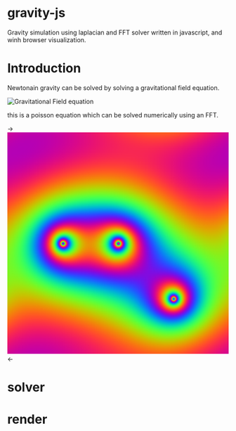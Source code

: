 # gravity-js
Gravity simulation using laplacian and FFT solver written in javascript, and winh browser visualization.

# Introduction
Newtonain gravity can be solved by solving a gravitational field equation.

![Gravitational Field equation](http://latex2png.com/output//latex_5c9170407345e3bc203303bbce359f0c.png)

this is a poisson equation which can be solved numerically using an FFT.

-> ![images/poisson2dv2.png](images/poisson2dv2.png) <-

# solver

# render
